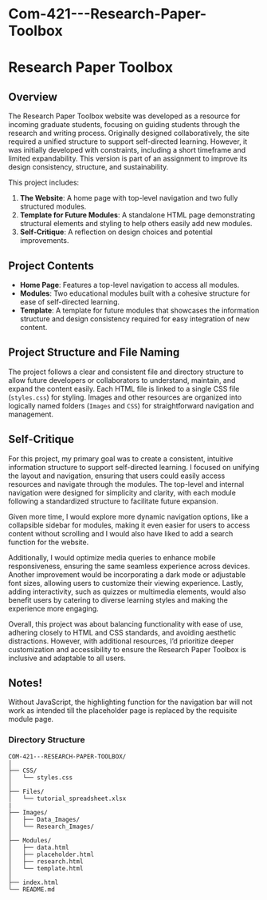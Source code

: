 # Com-421---Research-Paper-Toolbox

# Research Paper Toolbox

## Overview

The Research Paper Toolbox website was developed as a resource for incoming graduate students, focusing on guiding students through the research and writing process. Originally designed collaboratively, the site required a unified structure to support self-directed learning. However, it was initially developed with constraints, including a short timeframe and limited expandability. This version is part of an assignment to improve its design consistency, structure, and sustainability.

This project includes:
1. **The Website**: A home page with top-level navigation and two fully structured modules.
2. **Template for Future Modules**: A standalone HTML page demonstrating structural elements and styling to help others easily add new modules.
3. **Self-Critique**: A reflection on design choices and potential improvements.

## Project Contents

- **Home Page**: Features a top-level navigation to access all modules.
- **Modules**: Two educational modules built with a cohesive structure for ease of self-directed learning.
- **Template**: A template for future modules that showcases the information structure and design consistency required for easy integration of new content.

## Project Structure and File Naming

The project follows a clear and consistent file and directory structure to allow future developers or collaborators to understand, maintain, and expand the content easily. Each HTML file is linked to a single CSS file (`styles.css`) for styling. Images and other resources are organized into logically named folders (`Images` and `CSS`) for straightforward navigation and management.

## Self-Critique

For this project, my primary goal was to create a consistent, intuitive information structure to support self-directed learning. I focused on unifying the layout and navigation, ensuring that users could easily access resources and navigate through the modules. The top-level and internal navigation were designed for simplicity and clarity, with each module following a standardized structure to facilitate future expansion.

Given more time, I would explore more dynamic navigation options, like a collapsible sidebar for modules, making it even easier for users to access content without scrolling and I would also have liked to add a search function for the website.

Additionally, I would optimize media queries to enhance mobile responsiveness, ensuring the same seamless experience across devices. Another improvement would be incorporating a dark mode or adjustable font sizes, allowing users to customize their viewing experience. Lastly, adding interactivity, such as quizzes or multimedia elements, would also benefit users by catering to diverse learning styles and making the experience more engaging. 

Overall, this project was about balancing functionality with ease of use, adhering closely to HTML and CSS standards, and avoiding aesthetic distractions. However, with additional resources, I’d prioritize deeper customization and accessibility to ensure the Research Paper Toolbox is inclusive and adaptable to all users.

## Notes!

Without JavaScript, the highlighting function for the navigation bar will not work as intended till the placeholder page is replaced by the requisite module page.

### Directory Structure
```plaintext
COM-421---RESEARCH-PAPER-TOOLBOX/
│
├── CSS/
│   └── styles.css
│
├── Files/
│   └── tutorial_spreadsheet.xlsx
|
├── Images/
│   ├── Data_Images/
│   └── Research_Images/
│
├── Modules/
│   ├── data.html
│   ├── placeholder.html
│   ├── research.html
│   └── template.html
│
├── index.html
└── README.md
